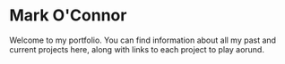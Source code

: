# Mark O'Connor

Welcome to my portfolio. You can find information about all my past and current projects here, along with links to each project to play aorund. 
